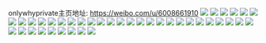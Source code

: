onlywhyprivate主页地址: https://weibo.com/u/6008661910 
![](https://wx4.sinaimg.cn/mw2000/006yDJrMgy1h75vlf6igsj30u010k4c0.jpg) 
![](https://wx4.sinaimg.cn/mw2000/006yDJrMgy1h75vlmuuskj30u012o4av.jpg) 
![](https://wx4.sinaimg.cn/mw2000/006yDJrMgy1h75vlh3a7hj30u010palu.jpg) 
![](https://wx4.sinaimg.cn/mw2000/006yDJrMgy1h6zixbdib0j30zo2564qp.jpg) 
![](https://wx4.sinaimg.cn/mw2000/006yDJrMgy1h6zixqgdgsj30zo18c1kx.jpg) 
![](https://wx4.sinaimg.cn/mw2000/006yDJrMgy1h6t6uxruuij30u013rjvo.jpg) 
![](https://wx4.sinaimg.cn/mw2000/006yDJrMgy1h6t6qscc6dj30u011ijuy.jpg) 
![](https://wx4.sinaimg.cn/mw2000/006yDJrMgy1h6t6qtogukj30u011ijun.jpg) 
![](https://wx4.sinaimg.cn/mw2000/006yDJrMgy1h6ogvsdyd7j30u01sy79x.jpg) 
![](https://wx4.sinaimg.cn/mw2000/006yDJrMgy1h6mry8tjlij30uq0u076s.jpg) 
![](https://wx4.sinaimg.cn/mw2000/006yDJrMgy1h6f9oduxw8j30zo256aoh.jpg) 
![](https://wx4.sinaimg.cn/mw2000/006yDJrMgy1h6e0m4nt8qj30zo0k1gqf.jpg) 
![](https://wx4.sinaimg.cn/mw2000/006yDJrMgy1h6acs48p72j30zo2567wh.jpg) 
![](https://wx4.sinaimg.cn/mw2000/006yDJrMgy1h4ne8bur8aj30u01swtn5.jpg) 
![](https://wx4.sinaimg.cn/mw2000/006yDJrMgy1h4ne2b2ernj30zo1lg7du.jpg) 
![](https://wx4.sinaimg.cn/mw2000/006yDJrMgy1h473bft1s1j30zo256npd.jpg) 
![](https://wx4.sinaimg.cn/mw2000/006yDJrMgy1h3m8plsydmj30tp0tqn68.jpg) 
![](https://wx4.sinaimg.cn/mw2000/006yDJrMgy1h3m8pqb1grj30xc3ofnpd.jpg) 
![](https://wx4.sinaimg.cn/mw2000/006yDJrMgy1h3m8pz13fxj30xc3mlqv6.jpg) 
![](https://wx4.sinaimg.cn/mw2000/006yDJrMgy1h3m8qs3eijj32c0340b2a.jpg) 
![](https://wx4.sinaimg.cn/mw2000/006yDJrMgy1h3m8rm7zwkj315o445qv5.jpg) 
![](https://wx4.sinaimg.cn/mw2000/006yDJrMgy1h3m8r2itjmj32c03407wi.jpg) 
![](https://wx4.sinaimg.cn/mw2000/006yDJrMgy1h3m8pkw05mj30e80e8mxi.jpg) 
![](https://wx4.sinaimg.cn/mw2000/006yDJrMgy1h2slgljeo5j30u0140n60.jpg) 
![](https://wx4.sinaimg.cn/mw2000/006yDJrMgy1h2slovz7jyj30mi0u0tdn.jpg) 
![](https://wx4.sinaimg.cn/mw2000/006yDJrMgy1h2sloydpalj30zm0gk0tr.jpg) 
![](https://wx4.sinaimg.cn/mw2000/006yDJrMgy1h2slqdtk1ej30ty15kjws.jpg) 
![](https://wx4.sinaimg.cn/mw2000/006yDJrMgy1h2slgo7kanj30u01sxjtl.jpg) 
![](https://wx4.sinaimg.cn/mw2000/006yDJrMgy1h2slfqibkcj30u017443d.jpg) 
![](https://wx4.sinaimg.cn/mw2000/006yDJrMgy1h2slt37qcqj30r21an792.jpg) 
![](https://wx4.sinaimg.cn/mw2000/006yDJrMgy1h2slw6oie4j30u0140n7n.jpg) 
![](https://wx4.sinaimg.cn/mw2000/006yDJrMgy1h2sm5taznoj30zo0gvt9u.jpg) 
![](https://wx4.sinaimg.cn/mw2000/006yDJrMgy1gzsfuc9pz7j30zo256amy.jpg) 
![](https://wx4.sinaimg.cn/mw2000/006yDJrMgy1gz28qhzqrcj31o02801ky.jpg) 
![](https://wx4.sinaimg.cn/mw2000/006yDJrMgy1gwzxl9la0zj30u0140agh.jpg) 
![](https://wx4.sinaimg.cn/mw2000/006yDJrMgy1gr9bvc0jstj32c0340qv6.jpg) 
![](https://wx4.sinaimg.cn/mw2000/006yDJrMgy1gr9bvif90kj32c0340b2b.jpg) 
![](https://wx4.sinaimg.cn/mw2000/006yDJrMly1gm005ztld0j30ku0kt0vz.jpg) 
![](https://wx4.sinaimg.cn/mw2000/006yDJrMly1gm005x6f79j32c0340qv5.jpg) 
![](https://wx4.sinaimg.cn/mw2000/006yDJrMly1gm0066lx79j32c0340kjl.jpg) 
